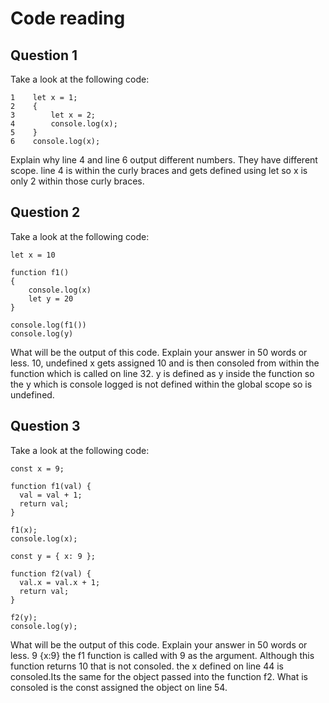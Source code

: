 # Code reading

## Question 1

Take a look at the following code:

```
1    let x = 1;
2    {
3        let x = 2;
4        console.log(x);
5    }
6    console.log(x);
```

Explain why line 4 and line 6 output different numbers.
They have different scope. line 4 is within the curly braces and gets defined using let so x is only 2 within those curly braces.

## Question 2

Take a look at the following code:

```
let x = 10

function f1()
{
    console.log(x)
    let y = 20
}

console.log(f1())
console.log(y)
```

What will be the output of this code. Explain your answer in 50 words or less.
10, undefined
x gets assigned 10 and is then consoled from within the function which is called on line 32. y is defined as y inside the function so the y which is console logged is not defined within the global scope so is undefined.

## Question 3

Take a look at the following code:

```
const x = 9;

function f1(val) {
  val = val + 1;
  return val;
}

f1(x);
console.log(x);

const y = { x: 9 };

function f2(val) {
  val.x = val.x + 1;
  return val;
}

f2(y);
console.log(y);
```

What will be the output of this code. Explain your answer in 50 words or less.
9
{x:9}
the f1 function is called with 9 as the argument. Although this function returns 10 that is not consoled. the x defined on line 44 is consoled.Its the same for the object passed into the function f2. What is consoled is the const assigned the object on line 54.
